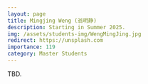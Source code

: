 ```yaml
---
layout: page
title: Mingjing Weng (翁明静)
description: Starting in Summer 2025.
img: /assets/students-img/WengMingJing.jpg
redirect: https://unsplash.com
importance: 119
category: Master Students
---
```


TBD.